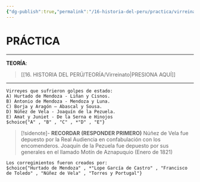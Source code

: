 ```yaml
---
{"dg-publish":true,"permalink":"/16-historia-del-peru/practica/virreinato/","tags":["Historia","Práctica"]}
---
```


# PRÁCTICA
---
**TEORÍA**:
>[[16. HISTORIA DEL PERÚ/TEORÍA/Virreinato\|PRESIONA AQUÍ]]

---

```exercise
Virreyes que sufrieron golpes de estado:
A) Hurtado de Mendoza - Liñan y Cisnos.
B) Antonio de Mendoza - Mendoza y Luna.
C) Borja y Aragón – Abascal y Sousa.
D) Núñez de Vela - Joaquín de la Pezuela.
E) Amat y Juniet - De la Serna e Hinojos
$choice{"A" , "B" , "C" , *"D" , "E"}
```

>[!sidenote]- **RECORDAR (RESPONDER PRIMERO)** 
>Núñez de Vela fue depuesto por la Real Audiencia en confabulación con los encomenderos.
>Joaquín de la Pezuela fue depuesto por sus generales en el llamado Motín de Aznapuquio (Enero de 1821)

```exercise 
Los corregimientos fueron creados por:
$choice{"Hurtado de Mendoza" , *"Lope García de Castro" , "Francisco de Toledo" , "Núñez de Vela" , "Torres y Portugal"}
```

